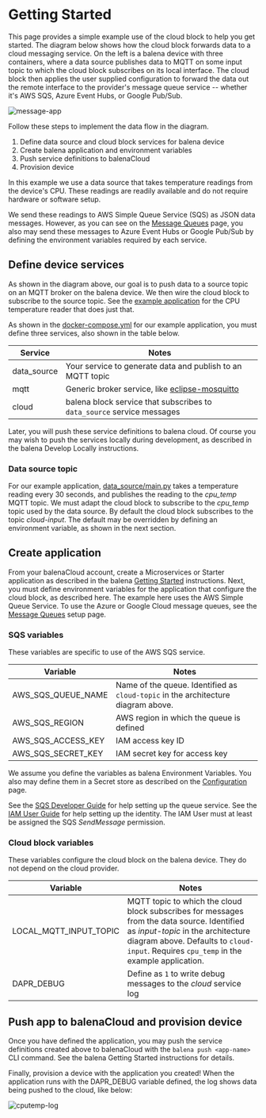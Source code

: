 # Getting Started
This page provides a simple example use of the cloud block to help you get started. The diagram below shows how the cloud block forwards data to a cloud messaging service. On the left is a balena device with three containers, where a data source publishes data to MQTT on some input topic to which the cloud block subscribes on its local interface. The cloud block then applies the user supplied configuration to forward the data out the remote interface to the provider's message queue service -- whether it's AWS SQS, Azure Event Hubs, or Google Pub/Sub.

![message-app](https://raw.githubusercontent.com/balena-io-playground/cloudBlock/main/docs/images/message-app.png)

Follow these steps to implement the data flow in the diagram.

 1. Define data source and cloud block services for balena device
 1. Create balena application and environment variables
 1. Push service definitions to balenaCloud
 1. Provision device

In this example we use a data source that takes temperature readings from the device's CPU. These readings are readily available and do not require hardware or software setup.

We send these readings to AWS Simple Queue Service (SQS) as JSON data messages. However, as you can see on the [Message Queues](message-queues) page, you also may send these messages to Azure Event Hubs or Google Pub/Sub by defining the environment variables required by each service.

## Define device services

As shown in the diagram above, our goal is to push data to a source topic on an MQTT broker on the balena device. We then wire the cloud block to subscribe to the source topic. See the [example application](https://github.com/balena-io-playground/cloudBlock/tree/main/examples/cputemp) for the CPU temperature reader that does just that.

As shown in the [docker-compose.yml](https://github.com/balena-io-playground/cloudBlock/blob/main/examples/cputemp/docker-compose.yml) for our example application, you must define three services, also shown in the table below.

| Service    | Notes                                                                                                                                                       |
|------------|-------------------------------------------------------------------------------------------------------------------------------------------------------------|
| data_source|Your service to generate data and publish to an MQTT topic                                                                                                   |
| mqtt       |Generic broker service, like [eclipse-mosquitto](https://hub.docker.com/_/eclipse-mosquitto)                                                                   |
| cloud      |                                                                                         balena block service that subscribes to `data_source` service messages|

Later, you will push these service definitions to balena cloud. Of course you may wish to push the services locally during development, as described in the balena Develop Locally instructions.

### Data source topic
For our example application, [data_source/main.py](https://github.com/balena-io-playground/cloudBlock/blob/main/examples/cputemp/cputemp/main.py) takes a temperature reading every 30 seconds, and publishes the reading to the *cpu_temp* MQTT topic. We must adapt the cloud block to subscribe to the *cpu_temp* topic used by the data source. By default the cloud block subscribes to the topic *cloud-input*. The default may be overridden by defining an environment variable, as shown in the next section.

## Create application
From your balenaCloud account, create a Microservices or Starter application as described in the balena [Getting Started](https://www.balena.io/docs/learn/getting-started/raspberrypi3/nodejs/) instructions. Next, you must define environment variables for the application that configure the cloud block, as described here. The example here uses the AWS Simple Queue Service. To use the Azure or Google Cloud message queues, see the [Message Queues](message-queues) setup page.

### SQS variables
These variables are specific to use of the AWS SQS service.

| Variable         | Notes                                                                             |
|------------------|-----------------------------------------------------------------------------------|
|AWS_SQS_QUEUE_NAME|Name of the queue. Identified as `cloud-topic` in the architecture diagram above.|
|AWS_SQS_REGION    |AWS region in which the queue is defined                                           |
|AWS_SQS_ACCESS_KEY|IAM access key ID                                                                  |
|AWS_SQS_SECRET_KEY|IAM secret key for access key                                                      |

We assume you define the variables as balena Environment Variables. You also may define them in a Secret store as described on the [Configuration](configuration#configuration-via-secret-store) page.

See the [SQS Developer Guide](https://docs.aws.amazon.com/AWSSimpleQueueService/latest/SQSDeveloperGuide/welcome.html) for help setting up the queue service. See the [IAM User Guide](https://docs.aws.amazon.com/IAM/latest/UserGuide/index.html) for help setting up the identity. The IAM User must at least be assigned the SQS *SendMessage* permission.

### Cloud block variables
These variables configure the cloud block on the balena device. They do not depend on the cloud provider.

| Variable              | Notes                                                                                                                                             |
|-----------------------|---------------------------------------------------------------------------------------------------------------------------------------------------|
|LOCAL_MQTT_INPUT_TOPIC |MQTT topic to which the cloud block subscribes for messages from the data source. Identified as *input-topic* in the architecture diagram above. Defaults to `cloud-input`. Requires `cpu_temp` in the example application. |
|DAPR_DEBUG       |Define as `1` to write debug messages to the *cloud* service log                                                                                                   |

## Push app to balenaCloud and provision device
Once you have defined the application, you may push the service definitions created above to balenaCloud with the `balena push <app-name>` CLI command. See the balena Getting Started instructions for details.

Finally, provision a device with the application you created! When the application runs with the DAPR_DEBUG variable defined, the log  shows data being pushed to the cloud, like below:

![cputemp-log](https://raw.githubusercontent.com/balena-io-playground/cloudBlock/main/docs/images/cputemp-log.png)
